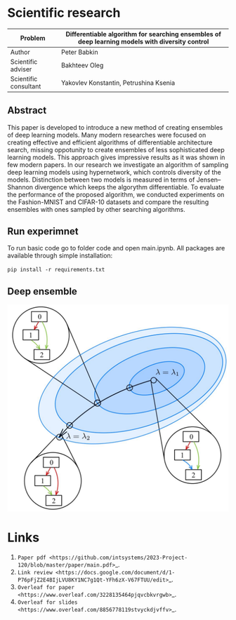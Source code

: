 # Scientific research

| Problem               | Differentiable algorithm for searching ensembles of deep learning models with diversity control |
|-----------------------|-------------------------------------------------------------------------------------------------|
| Author                | Peter Babkin |
| Scientific adviser    | Bakhteev Oleg |
| Scientific consultant | Yakovlev Konstantin, Petrushina Ksenia |


## Abstract


This paper is developed to introduce a new method of creating ensembles of deep learning models. 
Many modern researches were focused on creating effective and efficient algorithms of differentiable architecture search,
missing oppotunity to create ensembles of less sophisticated deep learning models. This approach gives impressive results
as it was shown in few modern papers. In our research we investigate an algorithm of sampling deep learning models using
hypernetwork, which controls diversity of the models. Distinction between two models is measured in terms of Jensen–Shannon
divergence which keeps the algorythm differentiable. To evaluate the performance of the proposed algorithm, we conducted
experiments on the Fashion-MNIST and CIFAR-10 datasets and compare the resulting ensembles with ones sampled by other
searching algorithms.

## Run experimnet


To run basic code go to folder code and open main.ipynb.
All packages are available through simple installation:

``pip install -r requirements.txt``

## Deep ensemble

![Architectural space](figures/fig1.jpeg)

Links
=====
1. `Paper pdf <https://github.com/intsystems/2023-Project-120/blob/master/paper/main.pdf>`_.
2. `Link review <https://docs.google.com/document/d/1-P76pFjZ2E4BIjLVU8KY1NC7g1Qt-YFh6zX-V67FTUU/edit>`_.
3. `Overleaf for paper <https://www.overleaf.com/3228135464pjqvcbkvrgwb>`_.
4. `Overleaf for slides <https://www.overleaf.com/8856778119stvyckdjvffv>`_.
